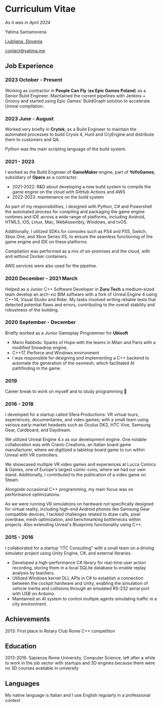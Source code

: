 # Curriculum Vitae

_As it was in April 2024_


Yatima Santamorena

[Ljubljana, Slovenia](https://maps.app.goo.gl/HkrXs5vaJ4y3X6vW8)

[contact@yatima.me](mailto:contact@yatima.me)

## Job Experience

### 2023 October - Present

Working as contractor in **People Can Fly** (**ex Epic Games Poland**) as a Senior Build Engineer.
Maintained the current pipelines with Jenkins + Groovy and started using Epic Games' BuildGraph solution to accelerate Unreal compilation.

### 2023 June - August

Worked very briefly in **Crytek**, as a Build Engineer to maintain the automated processes to build Crysis 4,
Hunt and CryEngine and distribute them to customers and QA.

Python was the main scripting language of the build system.

### 2021 - 2023

I worked as the Build Engineer of **GameMaker** engine, part of **YoYoGames**, subsidiary of **Opera** as a contractor.

- 2021-2022: R&D about developing a new build system to compile the game engine on the cloud with GitHub Actions and AWS
- 2022-2023: maintenance on the build system 

As part of my responsibilities, I designed with Python, C# and Powershell the automated process
for compiling and packaging the game engine runtimes and IDE across a wide range of platforms, including Android, HTML5, iOS, Linux, Mac, WebAssembly,
Windows, and tvOS.

Additionally, I utilized SDKs for consoles such as
PS4 and PS5, Switch, Xbox One, and Xbox Series XS, to ensure the seamless functioning of the
game engine and IDE on these platforms.

Compilation was performed as a mix of on-premises and the cloud, with and without Docker
containers.

AWS services were also used for the pipeline.

### 2020 December - 2021 March

Helped as a Junior C++ Software Developer in **Zuru Tech** a medium-sized team develop an arch-viz BIM software with a fork of Unreal Engine 4 using C++14, Visual Studio and Rider.
My tasks involved writing reliable tests that detected potential flaws and errors, contributing to the
overall stability and robustness of the building.

### 2020 September - December

Briefly worked as a Junior Gameplay Programmer for **Ubisoft** 

* Mario Rabbids: Sparks of Hope with the teams in Milan and Paris with a modified Snowdrop engine,
* C++17, Perforce and Windows environment
* I was responsible for designing and implementing a C++ backend to automate the generation of the navmesh, which facilitated AI pathfinding in the game.

### 2019

Career break to work on myself and to study programming 🌱

### 2016 - 2018

I developed for a startup called Sfera Productions: VR virtual tours, experiences, documentaries, and video games; with a small team
using various early-market headsets such as Oculus DK2, HTC Vive, Samsung Gear, Cardboard,
and Daydream.

We utilized Unreal Engine 4.x as our development engine.
One notable collaboration was with Cranio Creations, an Italian board game manufacturer, where
we digitized a tabletop board game to run within Unreal with VR controllers.

We showcased multiple VR video games and experiences at Lucca Comics & Games, one of
Europe's largest comic-cons, where we had our own stand.
Additionally, I contributed to the publication of a video game on Steam.

Alongside occasional C++ programming, my main focus was on performance optimizations.

As we were running VR simulations on hardware not specifically designed for virtual reality, including
high-end Android phones like Samsung Gear compatible devices, I tackled challenges related to
draw calls, pixel overdraw, mesh optimization, and benchmarking bottlenecks within projects. Also extending Unreal's Blueprints functionality using C++.

### 2015 - 2016

I collaborated for a startup "ITC Consulting" with a small team on a driving simulator project using Unity Engine, C#, and
external libraries.

* Developed a high-performance C# library for real-time user action recording, storing them in a
local SQLite database to enable replay analysis by teachers.
* Utilized Windows kernel DLL APIs in C# to establish a connection between the cockpit
hardware and Unity, enabling the simulation of vehicle inertia and collisions through an
emulated RS-232 serial port with USB on Arduino.
* Maintained an AI system to control multiple agents simulating traffic in a city environment.

## Achievements

2013: First place in Rotary Club Rome C++ competition

## Education

2013-2016: Sapienza Rome University, Computer Science, left after a while to work in the job sector with startups and 3D engines because there were no 3D courses available in university  

## Languages

My native language is Italian and I use English regularly in a professional context